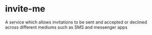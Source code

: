 # invite-me
A service which allows invitations to be sent and accepted or declined across different mediums such as SMS and messenger apps
